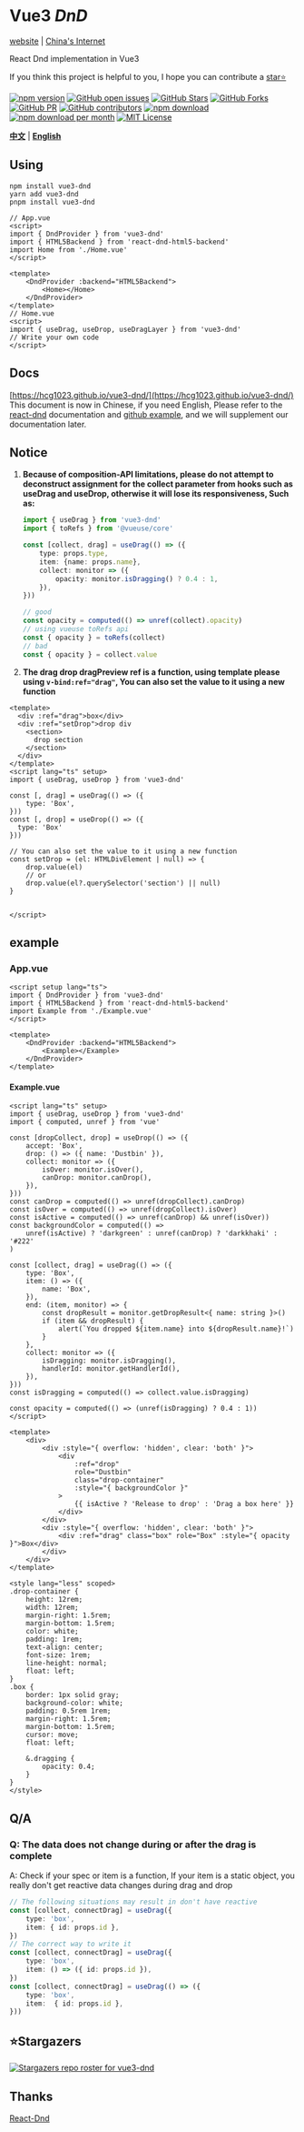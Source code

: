 # Vue3 _DnD_

[website](https://hcg1023.github.io/vue3-dnd/) | 
[China's Internet](https://haochenguang.gitee.io/vue3-dnd/)

React Dnd implementation in Vue3

If you think this project is helpful to you, I hope you can contribute a [star⭐](https://github.com/hcg1023/vue3-dnd)

[![npm version](https://img.shields.io/npm/v/vue3-dnd.svg?style=flat-square)](https://www.npmjs.com/package/vue3-dnd)
[![GitHub open issues](https://img.shields.io/github/issues/hcg1023/vue3-dnd.svg)](https://github.com/hcg1023/vue3-dnd/issues?q=is%3Aopen+is%3Aissue)
[![GitHub Stars](https://img.shields.io/github/stars/hcg1023/vue3-dnd.svg)](https://github.com/hcg1023/vue3-dnd/stargazers)
[![GitHub Forks](https://img.shields.io/github/forks/hcg1023/vue3-dnd)](https://github.com/hcg1023/vue3-dnd/network/members)
[![GitHub PR](https://img.shields.io/github/issues-pr/hcg1023/vue3-dnd)](https://github.com/hcg1023/vue3-dnd/pulls)
[![GitHub contributors](https://img.shields.io/github/contributors/hcg1023/vue3-dnd?color=2b9348)](https://github.com/hcg1023/vue3-dnd/graphs/contributors)
[![npm download](https://img.shields.io/npm/dt/vue3-dnd.svg?maxAge=30)](https://www.npmjs.com/package/vue3-dnd)
[![npm download per month](https://img.shields.io/npm/dm/vue3-dnd.svg?style=flat-square)](https://www.npmjs.com/package/vue3-dnd)
[![MIT License](https://img.shields.io/github/license/hcg1023/vue3-dnd.svg)](https://github.com/hcg1023/vue3-dnd/blob/main/LICENSE)

**[中文](README_ZH.md)** | **[English](README.md)**

## Using
```
npm install vue3-dnd
yarn add vue3-dnd
pnpm install vue3-dnd
```
```vue
// App.vue
<script>
import { DndProvider } from 'vue3-dnd'
import { HTML5Backend } from 'react-dnd-html5-backend'
import Home from './Home.vue'
</script>

<template>
    <DndProvider :backend="HTML5Backend">
        <Home></Home>
    </DndProvider>
</template>
// Home.vue
<script>
import { useDrag, useDrop, useDragLayer } from 'vue3-dnd'
// Write your own code
</script>
```

## Docs
[https://hcg1023.github.io/vue3-dnd/](https://hcg1023.github.io/vue3-dnd/)
This document is now in Chinese, if you need English, Please refer to the [react-dnd](https://react-dnd.github.io/react-dnd/docs/overview) documentation and [github example](https://github.com/hcg1023/vue3-dnd/tree/main/src/examples), and we will supplement our documentation later.

## Notice
1. **Because of composition-API limitations, please do not attempt to deconstruct assignment for the collect parameter from hooks such as useDrag and useDrop, otherwise it will lose its responsiveness, Such as:**

    ```ts
    import { useDrag } from 'vue3-dnd'
    import { toRefs } from '@vueuse/core'
    
    const [collect, drag] = useDrag(() => ({
        type: props.type,
        item: {name: props.name},
        collect: monitor => ({
            opacity: monitor.isDragging() ? 0.4 : 1,
        }),
    }))
    
    // good
    const opacity = computed(() => unref(collect).opacity)
    // using vueuse toRefs api
    const { opacity } = toRefs(collect)
    // bad
    const { opacity } = collect.value
    ```

2. **The drag drop dragPreview ref is a function, using template please using `v-bind:ref="drag"`, You can also set the value to it using a new function**
```vue
<template>
  <div :ref="drag">box</div>
  <div :ref="setDrop">drop div
    <section>
      drop section
    </section>
  </div>
</template>
<script lang="ts" setup>
import { useDrag, useDrop } from 'vue3-dnd'

const [, drag] = useDrag(() => ({
	type: 'Box',
}))
const [, drop] = useDrop(() => ({
  type: 'Box'
}))

// You can also set the value to it using a new function
const setDrop = (el: HTMLDivElement | null) => {
	drop.value(el)
    // or
	drop.value(el?.querySelector('section') || null)
}


</script>
```

## example
### App.vue
```vue
<script setup lang="ts">
import { DndProvider } from 'vue3-dnd'
import { HTML5Backend } from 'react-dnd-html5-backend'
import Example from './Example.vue'
</script>

<template>
    <DndProvider :backend="HTML5Backend">
        <Example></Example>
    </DndProvider>
</template>

```
#### Example.vue
```vue
<script lang="ts" setup>
import { useDrag, useDrop } from 'vue3-dnd'
import { computed, unref } from 'vue'

const [dropCollect, drop] = useDrop(() => ({
	accept: 'Box',
	drop: () => ({ name: 'Dustbin' }),
	collect: monitor => ({
		isOver: monitor.isOver(),
		canDrop: monitor.canDrop(),
	}),
}))
const canDrop = computed(() => unref(dropCollect).canDrop)
const isOver = computed(() => unref(dropCollect).isOver)
const isActive = computed(() => unref(canDrop) && unref(isOver))
const backgroundColor = computed(() =>
	unref(isActive) ? 'darkgreen' : unref(canDrop) ? 'darkkhaki' : '#222'
)

const [collect, drag] = useDrag(() => ({
	type: 'Box',
	item: () => ({
		name: 'Box',
	}),
	end: (item, monitor) => {
		const dropResult = monitor.getDropResult<{ name: string }>()
		if (item && dropResult) {
			alert(`You dropped ${item.name} into ${dropResult.name}!`)
		}
	},
	collect: monitor => ({
		isDragging: monitor.isDragging(),
		handlerId: monitor.getHandlerId(),
	}),
}))
const isDragging = computed(() => collect.value.isDragging)

const opacity = computed(() => (unref(isDragging) ? 0.4 : 1))
</script>

<template>
    <div>
        <div :style="{ overflow: 'hidden', clear: 'both' }">
            <div
                :ref="drop"
                role="Dustbin"
                class="drop-container"
                :style="{ backgroundColor }"
            >
                {{ isActive ? 'Release to drop' : 'Drag a box here' }}
            </div>
        </div>
        <div :style="{ overflow: 'hidden', clear: 'both' }">
            <div :ref="drag" class="box" role="Box" :style="{ opacity }">Box</div>
        </div>
    </div>
</template>

<style lang="less" scoped>
.drop-container {
    height: 12rem;
    width: 12rem;
    margin-right: 1.5rem;
    margin-bottom: 1.5rem;
    color: white;
    padding: 1rem;
    text-align: center;
    font-size: 1rem;
    line-height: normal;
    float: left;
}
.box {
    border: 1px solid gray;
    background-color: white;
    padding: 0.5rem 1rem;
    margin-right: 1.5rem;
    margin-bottom: 1.5rem;
    cursor: move;
    float: left;

    &.dragging {
        opacity: 0.4;
    }
}
</style>
```

## Q/A
### Q: The data does not change during or after the drag is complete

A: Check if your spec or item is a function, If your item is a static object, you really don't get reactive data changes during drag and drop

```ts
// The following situations may result in don't have reactive
const [collect, connectDrag] = useDrag({
	type: 'box',
	item: { id: props.id },
})
// The correct way to write it
const [collect, connectDrag] = useDrag({
	type: 'box',
	item: () => ({ id: props.id }),
})
const [collect, connectDrag] = useDrag(() => ({
	type: 'box',
	item:  { id: props.id },
}))
```

## ⭐Stargazers
[![Stargazers repo roster for vue3-dnd](https://reporoster.com/stars/hcg1023/vue3-dnd)](https://github.com/hcg1023/vue3-dnd/stargazers)

## Thanks

[React-Dnd](https://github.com/react-dnd/react-dnd)
